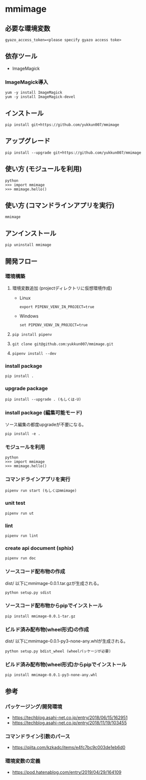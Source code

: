 # mmimage

## 必要な環境変数

```(sh)
gyazo_access_token=<please specify gyazo access toke>
```

## 依存ツール

- ImageMagick

### ImageMagick導入

```(sh)
yum -y install ImageMagick
yum -y install ImageMagick-devel
```

## インストール

```(sh)
pip install git+https://github.com/yukkun007/mmimage
```

## アップグレード

```(sh)
pip install --upgrade git+https://github.com/yukkun007/mmimage
```

## 使い方 (モジュールを利用)

```(sh)
python
>>> import mmimage
>>> mmimage.hello()
```

## 使い方 (コマンドラインアプリを実行)

```(sh)
mmimage
```

## アンインストール

```(sh)
pip uninstall mmimage
```

## 開発フロー

### 環境構築

1. 環境変数追加 (projectディレクトリに仮想環境作成)

    - Linux

        ```(sh)
        export PIPENV_VENV_IN_PROJECT=true
        ```

    - Windows

        ```(sh)
        set PIPENV_VENV_IN_PROJECT=true
        ```

1. `pip install pipenv`
1. `git clone git@github.com:yukkun007/mmimage.git`
1. `pipenv install --dev`

### install package

```(sh)
pip install .
```

### upgrade package

```(sh)
pip install --upgrade . (もしくは-U)
```

### install package (編集可能モード)

ソース編集の都度upgradeが不要になる。

```(sh)
pip install -e .
```

### モジュールを利用

```(sh)
python
>>> import mmimage
>>> mmimage.hello()
```

### コマンドラインアプリを実行

```(sh)
pipenv run start (もしくはmmimage)
```

### unit test

```(sh)
pipenv run ut
```

### lint

```(sh)
pipenv run lint
```

### create api document (sphix)

```(sh)
pipenv run doc
```

### ソースコード配布物の作成

dist/ 以下にmmimage-0.0.1.tar.gzが生成される。

```(sh)
python setup.py sdist
```

### ソースコード配布物からpipでインストール

```(sh)
pip install mmimage-0.0.1-tar.gz
```

### ビルド済み配布物(wheel形式)の作成

dist/ 以下にmmimage-0.0.1-py3-none-any.whlが生成される。

```(sh)
python setup.py bdist_wheel (wheelパッケージが必要)
```

### ビルド済み配布物(wheel形式)からpipでインストール

```(sh)
pip install mmimage-0.0.1-py3-none-any.whl
```

## 参考

### パッケージング/開発環境

- <https://techblog.asahi-net.co.jp/entry/2018/06/15/162951>
- <https://techblog.asahi-net.co.jp/entry/2018/11/19/103455>

### コマンドライン引数のパース

- <https://qiita.com/kzkadc/items/e4fc7bc9c003de1eb6d0>

### 環境変数の定義

- <https://pod.hatenablog.com/entry/2019/04/29/164109>
